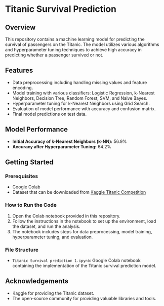 # Titanic Survival Prediction

## Overview
This repository contains a machine learning model for predicting the survival of passengers on the Titanic. The model utilizes various algorithms and hyperparameter tuning techniques to achieve high accuracy in predicting whether a passenger survived or not.

## Features
- Data preprocessing including handling missing values and feature encoding.
- Model training with various classifiers: Logistic Regression, k-Nearest Neighbors, Decision Tree, Random Forest, SVM, and Naive Bayes.
- Hyperparameter tuning for k-Nearest Neighbors using Grid Search.
- Evaluation of model performance with accuracy and confusion matrix.
- Final model predictions on test data.

## Model Performance
- **Initial Accuracy of k-Nearest Neighbors (k-NN):** 56.9%
- **Accuracy after Hyperparameter Tuning:** 64.2%

## Getting Started

### Prerequisites
- Google Colab
- Dataset that can be downloaded from [Kaggle Titanic Competition](https://www.kaggle.com/competitions/titanic)

### How to Run the Code
1. Open the Colab notebook provided in this repository.
2. Follow the instructions in the notebook to set up the environment, load the dataset, and run the analysis.
3. The notebook includes steps for data preprocessing, model training, hyperparameter tuning, and evaluation.

### File Structure
- `Titanic Survival prediction 1.ipynb`: Google Colab notebook containing the implementation of the Titanic survival prediction model.

## Acknowledgements
- Kaggle for providing the Titanic dataset.
- The open-source community for providing valuable libraries and tools.



